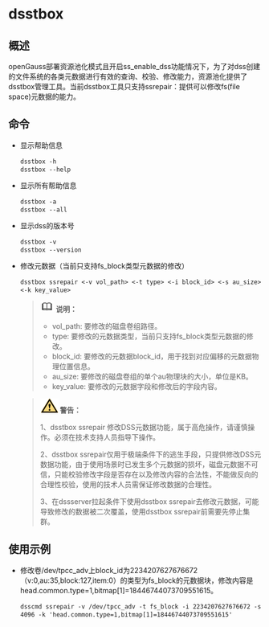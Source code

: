 # dsstbox

## 概述<a name="section1377524355216"></a>

openGauss部署资源池化模式且开启ss\_enable\_dss功能情况下，为了对dss创建的文件系统的各类元数据进行有效的查询、校验、修改能力，资源池化提供了dsstbox管理工具。当前dsstbox工具只支持ssrepair：提供可以修改fs(file space)元数据的能力。

## 命令<a name="section161808461171"></a>

-   显示帮助信息

    ```
    dsstbox -h
    dsstbox --help
    ```

-   显示所有帮助信息

    ```
    dsstbox -a
    dsstbox --all
    ```

-   显示dss的版本号

    ```
    dsstbox -v
    dsstbox --version
    ```

-   修改元数据（当前只支持fs_block类型元数据的修改）


    ```
    dsstbox ssrepair <-v vol_path> <-t type> <-i block_id> <-s au_size> <-k key_value>
    ```

    >![](public_sys-resources/icon-note.png) **说明：** 
    >-   vol_path: 要修改的磁盘卷组路径。
    >-   type: 要修改的元数据类型，当前只支持fs_block类型元数据的修改。
    >-   block_id: 要修改的元数据block_id，用于找到对应偏移的元数据物理位置信息。
    >-   au_size: 要修改的磁盘卷组的单个au物理块的大小，单位是KB。
    >-   key_value: 要修改的元数据字段和修改后的字段内容。

    > <img src="public_sys-resources/icon-danger.png"> **警告：**   
    >
    > 1、dsstbox ssrepair 修改DSS元数据功能，属于高危操作，请谨慎操作。必须在技术支持人员指导下操作。
    >
    >2、dsstbox ssrepair仅用于极端条件下的逃生手段，只提供修改DSS元数据功能，由于使用场景时已发生多个元数据的损坏，磁盘元数据不可信，只能校验修改字段是否存在以及修改内容的合法性，不能做反向的合理性校验，使用的技术人员需保证修改数据的合理性。
    >
    >3、在dssserver拉起条件下使用dsstbox ssrepair去修改元数据，可能导致修改的数据被二次覆盖，使用dsstbox ssrepair前需要先停止集群。


## 使用示例<a name="section192337387165"></a>

-   修改卷/dev/tpcc_adv上block_id为2234207627676672（v:0,au:35,block:127,item:0）的类型为fs_block的元数据块，修改内容是head.common.type=1,bitmap[1]=18446744073709551615。

    ```
    dsscmd ssrepair -v /dev/tpcc_adv -t fs_block -i 2234207627676672 -s 4096 -k 'head.common.type=1,bitmap[1]=18446744073709551615'
    ```
